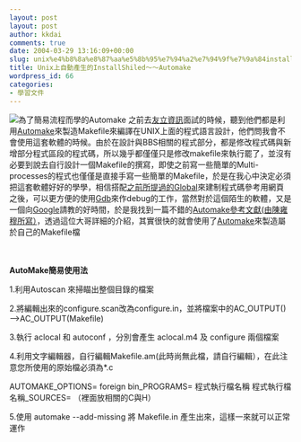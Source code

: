 ```yaml
---
layout: post
layout: post
author: kkdai
comments: true
date: 2004-03-29 13:16:09+00:00
slug: unix%e4%b8%8a%e8%87%aa%e5%8b%95%e7%94%a2%e7%94%9f%e7%9a%84installshiled%ef%bd%9e%ef%bd%9eautomake
title: Unix上自動產生的InstallShiled～～Automake
wordpress_id: 66
categories:
- 學習文件
---
```


![為了簡易流程而學的Automake](http://www.evanlin.com/blog/archives/0329/automake.gif)
 之前去[友立資訊](http://www.ulead.com.tw)面試的時候，聽到他們都是利用[Automake](http://www.gnu.org/software/automake/automake.html)來製造Makefile來編譯在UNIX上面的程式語言設計，他們問我會不會使用這套軟體的時候。由於在設計與BBS相關的程式部分，都是修改程式碼與新增部分程式區段的程式碼，所以幾乎都僅僅只是修改makefile來執行罷了，並沒有必要到說去自行設計一個Makefile的撰寫，即使之前寫一些簡單的Multi-processes的程式也僅僅是直接手寫一些簡單的Makefile，於是在我心中決定必須把這套軟體好好的學學，相信搭配[之前所提過的Global](http://www.evanlin.com/blog/archives/000061.html)來建制程式碼參考用網頁之後，可以更方便的使用[Gdb](http://www.gnu.org/software/gdb/gdb.html)來作debug的工作，當然對於這個陌生的軟體，又是一個向[Google](http://www.google.com)請教的好時間，於是我找到一篇不錯的[Automake參考文獻(由陳雍穆所寫）](http://netlab.cse.yzu.edu.tw/~armor/columns/automake/automake.htm)，透過這位大哥詳細的介紹，其實很快的就會使用了[Automake](http://www.gnu.org/software/automake/automake.html)來製造屬於自己的Makefile檔


　


<!-- more -->


**AutoMake簡易使用法**




1.利用Autoscan 來掃瞄出整個目錄的檔案




2.將編輯出來的configure.scan改為configure.in，並將檔案中的AC_OUTPUT()
-->AC_OUTPUT(Makefile)




3.執行 aclocal 和 autoconf ，分別會產生 aclocal.m4 及 configure 兩個檔案




4.利用文字編輯器，自行編輯Makefile.am(此時尚無此檔，請自行編輯），在此注意您所使用的原始檔必須為*.c




AUTOMAKE_OPTIONS= foreign
bin_PROGRAMS= 程式執行檔名稱
程式執行檔名稱_SOURCES= （裡面放相關的C與H） 




5.使用 automake --add-missing 將 Makefile.in
產生出來，這樣一來就可以正常運作 
